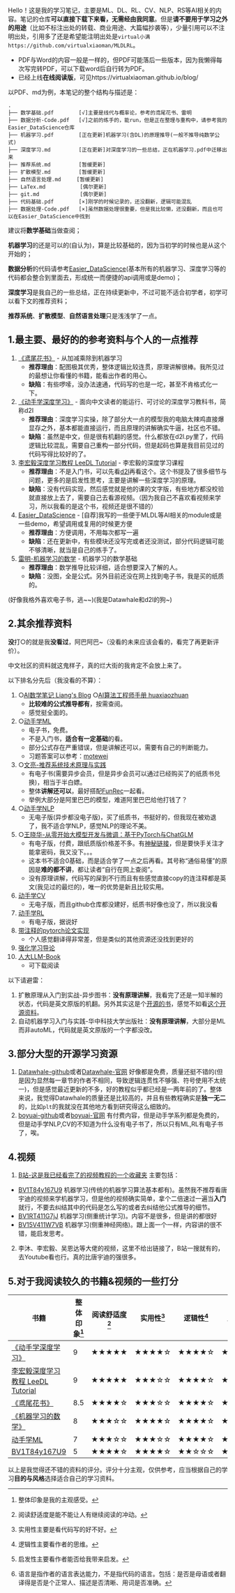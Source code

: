 Hello！这是我的学习笔记，主要是ML、DL、RL、CV、NLP、RS等AI相关的内容。笔记的仓库**可以直接下载下来看，无需经由我同意**。但是**请不要用于学习之外的用途**（比如不标注出处的转载、商业用途、大篇幅抄袭等），少量引用可以不注明出处，引用多了还是希望能注明出处是`virtual小满  https://github.com/virtualxiaoman/MLDLRL`。

- PDF与Word的内容一般是一样的，但PDF可能落后一些版本，因为我懒得每次写完转PDF，可以下载word后自行转为PDF。
- 已经上线**在线阅读版**，可见https://virtualxiaoman.github.io/blog/


<div style="display: none;">

md内统一使用的语法有(该div设为了隐藏属性，因为方便我自己查阅，但是github似乎并不支持div隐藏)：

小标题：
<p style="color:#EC407A; font-weight:bold">1. 小标题</p>

图片：
<div style="display: flex; justify-content: center; align-items: center;">
    <div style="text-align: center;">
        <img src="assets/···/···/···.png" style="width: 60%;"/>
        <p style="font-size: small; color: gray;">注释</p>
    </div>
</div>

代码：

<div style="display: flex; justify-content: center; align-items: center;">
<div style=" max-height: 200px; max-width: 90%; overflow-y: auto; border: 1px solid #39c5bb; border-radius: 10px;">
```python
很长的一段代码
```


</div>
</div>

</div>

以PDF、md为例，本笔记的整个结构与描述是：
```
.
├── 数学基础.pdf        [√]主要是线代与概率论，参考的鸢尾花书、雷明
├── 数据分析-Code.pdf   [√]之前的练手的，能run，但是正在整理与重构中，请参考我的Easier_DataScience仓库
├── 机器学习.pdf        [正在更新]机器学习(含DL)的原理推导(一般不推导纯数学公式)
├── 深度学习.md         [正在更新]对深度学习的一些总结，正在机器学习.pdf中迁移出来
├── 推荐系统.md         [暂缓更新]
├── 扩散模型.md         [暂缓更新]
├── 自然语言处理.md     [暂缓更新]
├── LaTex.md           [偶尔更新]
├── git.md             [偶尔更新]
├── 代码基础.pdf        [×]刚学的时候记录的，还没翻新，逻辑可能混乱
├── 数据处理-Code.pdf   [×]虽然数据处理很重要，但是我比较懒，还没翻新，而且也可以在Easier_DataScience中找到
```
建议将**数学基础**当做查阅；

**机器学习**的还是可以的(自认为)，算是比较基础的，因为当初学的时候也是从这个开始的；

**数据分析**的代码请参考[Easier_DataScience](https://github.com/virtualxiaoman/Easier_DataScience)(基本所有的机器学习、深度学习等的代码都会整合到里面去，形成统一而便捷的api调用或是demo)；

**深度学习**是我自己的一些总结，正在持续更新中，不过可能不适合初学者，初学可以看下文的推荐资料；

**推荐系统**、**扩散模型**、**自然语言处理**只是浅浅学了一点。


## 1.最主要、最好的的参考资料与个人的一点推荐
1. [《鸢尾花书》](https://github.com/Visualize-ML) - 从加减乘除到机器学习
    - **推荐理由**：配图极其优秀，整体逻辑比较连贯，原理讲解很棒。我所见过的最想让你看懂的书籍，能看出作者的用心。
    - **缺陷**：有些啰嗦，没办法速通，代码写的也是一坨，甚至不肯格式化一下。
2. [《动手学深度学习》](https://zh.d2l.ai/) - 面向中文读者的能运行、可讨论的深度学习教科书，简称d2l
    - **推荐理由**：深度学习实操，除了部分大一点的模型我的电脑太辣鸡直接爆显存之外，基本都能直接运行，而且原理的讲解确实牛逼，社区也不错。
    - **缺陷**：虽然是中文，但是很有机翻的感觉。什么都放在d2l.py里了，代码逻辑比较混乱，需要自己重构一部分代码，但是起码也算是我目前见过的代码写得比较好的了。
3. [李宏毅深度学习教程 LeeDL Tutorial](https://github.com/datawhalechina/leedl-tutorial) - 李宏毅的深度学习课程
    - **推荐理由**：不是入门书，可以先看[d2l]((https://zh.d2l.ai/))再看这个。这个书提及了很多细节与问题，更多的是启发性思考，主要是讲解一些深度学习的原理。
    - **缺陷**：没有代码实现，然后感觉就是他的课的文字版，有些地方都没校验就直接放上去了，需要自己去看源视频。（因为我自己不喜欢看视频来学习，所以我看的是这个书，视频还是很不错的）
4. [Easier_DataScience](https://github.com/virtualxiaoman/Easier_DataScience) - [自荐]我写的一些便于MLDL等AI相关的module或是一些demo，希望调用或复用的时候更方便
    - **推荐理由**：方便调用，不用每次都写一遍
    - **缺陷**：还在更新中，有些模块还没写完或者还没测试，部分代码逻辑可能不够清晰，就当是自己的练手了。
5. [雷明-机器学习的数学](https://www.epubit.com/bookDetails?id=UB7812edb26d3f9) - 机器学习的数学基础
    - **推荐理由**：数学推导比较详细，适合想要深入了解的人。
    - **缺陷**：没图，全是公式。另外目前还没在网上找到电子书，我是买的纸质的。

(好像我格外喜欢电子书，逃~~)(我是Datawhale和d2l的狗~)


## 2.其余推荐资料
**没**打○的就是我**没看过**，阿巴阿巴~（没看的未来应该会看的，看完了再更新评价）。

中文社区的资料就这鬼样子，真的烂大街的我肯定不会放上来了。

以下排名分先后（我没看的不算）：
1. ○[AI数学笔记 Liang's Blog](https://wangliangster.github.io/#/) 
   ○[AI算法工程师手册 huaxiaozhuan](https://www.huaxiaozhuan.com/)
    - **比较难的公式推导都有**，按需查阅。
    - 感觉挺全面的。
2. ○[动手学ML](https://github.com/boyu-ai/Hands-on-ML) 
    - 电子书，免费。
    - 不是入门书，**适合有一定基础**的看。
    - 部分公式存在严重错误，但是讲解还可以，需要有自己的判断能力。
    - 习题答案可以参考：[motewei](https://github.com/motewei/Hands-on-ML-solutions)
3. ○[文亮-推荐系统技术原理与实践](https://www.epubit.com/bookDetails?id=UB831721e9d193a)
   - 有电子书(需要异步会员，但是异步会员可以通过已经购买了的纸质书兑换)，相当于半白嫖。
   - 整体**讲解还可以**，最好搭配[FunRec](https://datawhalechina.github.io/fun-rec/#/)一起看。
   - 举例大部分是阿里巴巴的模型，难道阿里巴巴给他打钱了？
4. ○[动手学NLP](https://github.com/boyu-ai/Hands-on-NLP)
    - 无电子版(异步都没电子版)，买了纸质书，书挺好的，但我现在被劝退了，我不适合学NLP，感觉NLP的理论不美。
5. ○[王晓华-从零开始大模型开发与微调：基于PyTorch与ChatGLM](http://www.tup.tsinghua.edu.cn/Wap/tsxqy.aspx?id=10334701)
    - 有电子版，付费，跟纸质版价格差不多。有[神秘链接](https://pan.baidu.com/s/1cY8htDmzXMIoJIan9aIWRw?pwd=fgyb)，但是要快手关注才能拿密码，我又没下。。。
    - 这本书不适合0基础，而是适合学了一点之后再看。其号称“通俗易懂”的原因是**难的都不讲**，都让读者“自行在网上查阅”。
    - 没有原理讲解，代码写的屎到不行而且有些感觉直接copy的连注释都是英文(我见过的最烂的)，唯一的优势是新且比较实用。
6. [动手学CV](https://github.com/boyu-ai/Hands-on-CV)
   - 无电子版，而且github仓库都没建好，纸质书好像也没了，所以我没看
7. [动手学RL](https://github.com/boyu-ai/Hands-on-RL)
    - 有电子版，据说好
8. [带注释的pytorch论文实现](https://nn.labml.ai/zh/)
    - 个人感觉翻译得非常差，但是类似的其他资源还没找到更好的
9. [强化学习导论](https://rl.qiwihui.com/zh-cn/latest/index.html)
10. [人大LLM-Book](https://github.com/LLMBook-zh/LLMBook-zh.github.io)
    - 可下载阅读

以下请避雷：
1. 扩散原理从入门到实战-异步图书：**没有原理讲解**，我看完了还是一知半解的状态，代码是英文原版的机翻。另外其实这是个[开源的书](https://huggingface.co/datasets/HuggingFace-CN-community/Diffusion-book-cn)，感觉不如看[这个开源资料](https://github.com/yangqy1110/Diffusion-Models/tree/main)。
2. 自动机器学习入门与实践-华中科技大学出版社：**没有原理讲解**，大部分是ML而非autoML，代码就是英文原版的一个字都没改。


## 3.部分大型的开源学习资源
1. [Datawhale-github](https://github.com/datawhalechina)或者[Datawhale-官网](https://datawhale.cn/learn)
好像都是免费，质量还挺不错的(但是因为显然每一章节的作者不相同，导致逻辑连贯性不够强、符号使用不太统一)，但是感觉最近更新的不多，好的教程似乎都已经是一两年前的了。整体来说，我觉得Datawhale的质量还是比较高的，并且有些教程确实是**独一无二**的，比如`plt`的我就没在其他地方看到研究得这么细致的。
2. [boyuai-github](https://github.com/boyu-ai)或者[boyuai-官网](https://www.boyuai.com)
有付费内容，但是动手学系列都是免费的，但是动手学NLP,CV的不知道为什么没有电子书了，所以只有ML,RL有电子书了，唉。


## 4.视频
1. [B站-这是我已经看完了的视频教程的一个收藏夹](https://space.bilibili.com/506925078/favlist?fid=2648566378)
主要包括：
- [BV1T84y167U9](https://www.bilibili.com/video/BV1T84y167U9/)  机器学习(传统的机器学习算法基本都有)。虽然我不推荐看唐宇迪的视频来学机器学习，但是他的视频确实简单，拿个二倍速过一遍当**入门**就行，不要去纠结其中的代码是怎么写的或者去纠结他公式推导的细节。
- [BV1RT411G7jJ](https://www.bilibili.com/video/BV1RT411G7jJ)  机器学习(侧重统计学习)。内容不是很多，但是讲的都很好
- [BV15V411W7VB](https://www.bilibili.com/video/BV15V411W7VB/)  机器学习(侧重神经网络)。跟上面一个一样，内容讲的很不错，能启发思考。

2. 李沐、李宏毅、吴恩达等大佬的视频，这里不给出链接了，B站一搜就有的，去Youtube看也行。真的比唐宇迪的强很多。


## 5.对于我阅读较久的书籍&视频的一些打分

| 书籍 | 整体印象[^1] | 阅读舒适度[^2] | 实用性[^3] | 逻辑性[^4] | 启发性[^5] | 语言[^6] |
|------|---------|-----------|-------|--------|-------|-------------------------------|
| [《动手学深度学习》](https://zh.d2l.ai/)|9| ★★★★★  | ★★★★☆ | ★★★★☆ | ★★★★☆ |★★★☆☆|
|  [李宏毅深度学习教程 LeeDL Tutorial](https://github.com/datawhalechina/leedl-tutorial) |9| ★★★★★ | ★★★☆☆ | ★★★★☆ | ★★★★★ |★★★☆☆ |
| [《鸢尾花书》](https://github.com/Visualize-ML)|8.5| ★★★★☆  | ★★★☆☆ | ★★★★☆ | ★★★★★ |★★★★★ |
| [《机器学习的数学》](https://www.epubit.com/bookDetails?id=UB7812edb26d3f9) |8| ★★★☆☆  | ★★★★☆ | ★★★★☆ | ★★★☆☆ |★★★★☆ |
| [动手学ML](https://github.com/boyu-ai/Hands-on-ML) |7| ★★★☆☆  | ★★★☆☆ | ★★★★☆ | ★★★☆☆ |★★★☆☆ |
| [BV1T84y167U9](https://www.bilibili.com/video/BV1T84y167U9/) | 5| ★★★★☆  | ★★★★☆ | ★★☆☆☆ | ★☆☆☆☆ |★★★☆☆ |

以上是我觉得还不错的资料的评分。评分十分主观，仅供参考，应当根据自己的学习**目的与风格**选择适合自己的学习资料。

[^1]: 整体印象是我的主观感受。
[^2]: 阅读舒适度是能不能让人有继续阅读的冲动。
[^3]: 实用性主要是看代码写的好不好。
[^4]: 逻辑性主要看作者的思维。
[^5]: 启发性主要看作者能否给我带来启发。
[^6]: 语言是指作者的语言表达能力，不是指代码的语言。包括：是否是母语或者翻译得是否是个正常人、描述是否清晰、用词是否准确。


